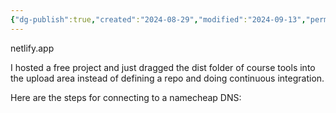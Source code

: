 ```yaml
---
{"dg-publish":true,"created":"2024-08-29","modified":"2024-09-13","permalink":"/40-software/netlify/","dgPassFrontmatter":true,"updated":"2024-09-13"}
---
```



netlify.app

I hosted a free project and just dragged the dist folder of course tools into the upload area instead of defining a repo and doing continuous integration.

Here are the steps for connecting to a namecheap DNS:
